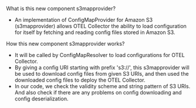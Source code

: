 What is this new component s3mapprovider?
- An implementation of ConfigMapProvider for Amazon S3 (s3mapprovider) allows OTEL Collector the ability to load configuration for itself by fetching and reading config files stored in Amazon S3.

How this new component s3mapprovider works?
- It will be called by ConfigMapResolver to load configurations for OTEL Collector.
- By giving a config URI starting with prefix 's3://', this s3mapprovider will be used to download config files from given S3 URIs, and then used the downloaded config files to deploy the OTEL Collector.
- In our code, we check the validity scheme and string pattern of S3 URIs. And also check if there are any problems on config downloading and config deserialization.